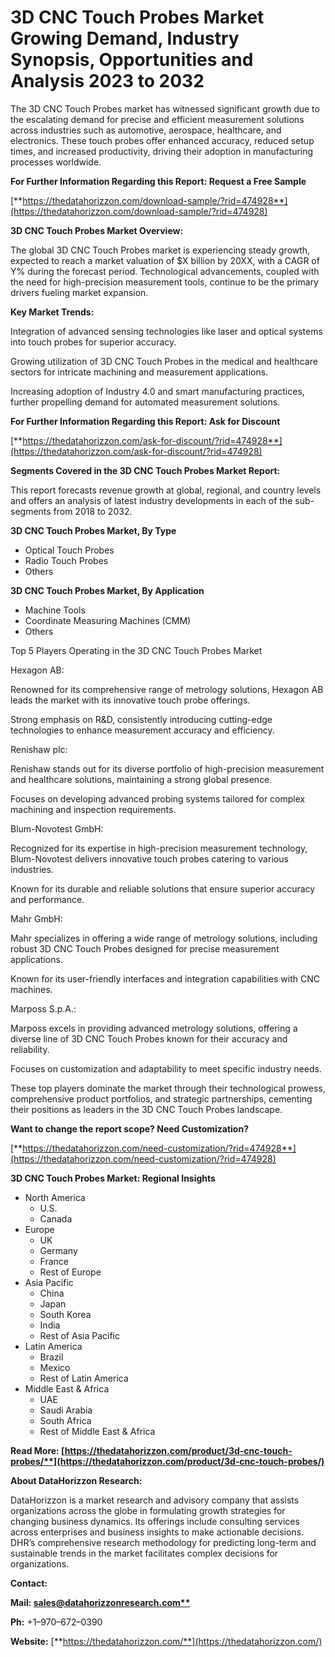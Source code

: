 ﻿# **3D CNC Touch Probes Market Growing Demand, Industry Synopsis, Opportunities and Analysis 2023 to 2032**
The 3D CNC Touch Probes market has witnessed significant growth due to the escalating demand for precise and efficient measurement solutions across industries such as automotive, aerospace, healthcare, and electronics. These touch probes offer enhanced accuracy, reduced setup times, and increased productivity, driving their adoption in manufacturing processes worldwide.

**For Further Information Regarding this Report: Request a Free Sample**

[**https://thedatahorizzon.com/download-sample/?rid=474928**](https://thedatahorizzon.com/download-sample/?rid=474928)

**3D CNC Touch Probes Market Overview:**

The global 3D CNC Touch Probes market is experiencing steady growth, expected to reach a market valuation of $X billion by 20XX, with a CAGR of Y% during the forecast period. Technological advancements, coupled with the need for high-precision measurement tools, continue to be the primary drivers fueling market expansion.

**Key Market Trends:**

Integration of advanced sensing technologies like laser and optical systems into touch probes for superior accuracy.

Growing utilization of 3D CNC Touch Probes in the medical and healthcare sectors for intricate machining and measurement applications.

Increasing adoption of Industry 4.0 and smart manufacturing practices, further propelling demand for automated measurement solutions.

**For Further Information Regarding this Report: Ask for Discount**

[**https://thedatahorizzon.com/ask-for-discount/?rid=474928**](https://thedatahorizzon.com/ask-for-discount/?rid=474928)

**Segments Covered in the 3D CNC Touch Probes Market Report:**

This report forecasts revenue growth at global, regional, and country levels and offers an analysis of latest industry developments in each of the sub-segments from 2018 to 2032.

**3D CNC Touch Probes Market, By Type**

- Optical Touch Probes
- Radio Touch Probes
- Others

**3D CNC Touch Probes Market, By Application**

- Machine Tools
- Coordinate Measuring Machines (CMM)
- Others

Top 5 Players Operating in the 3D CNC Touch Probes Market

Hexagon AB:

Renowned for its comprehensive range of metrology solutions, Hexagon AB leads the market with its innovative touch probe offerings.

Strong emphasis on R&D, consistently introducing cutting-edge technologies to enhance measurement accuracy and efficiency.

Renishaw plc:

Renishaw stands out for its diverse portfolio of high-precision measurement and healthcare solutions, maintaining a strong global presence.

Focuses on developing advanced probing systems tailored for complex machining and inspection requirements.

Blum-Novotest GmbH:

Recognized for its expertise in high-precision measurement technology, Blum-Novotest delivers innovative touch probes catering to various industries.

Known for its durable and reliable solutions that ensure superior accuracy and performance.

Mahr GmbH:

Mahr specializes in offering a wide range of metrology solutions, including robust 3D CNC Touch Probes designed for precise measurement applications.

Known for its user-friendly interfaces and integration capabilities with CNC machines.

Marposs S.p.A.:

Marposs excels in providing advanced metrology solutions, offering a diverse line of 3D CNC Touch Probes known for their accuracy and reliability.

Focuses on customization and adaptability to meet specific industry needs.

These top players dominate the market through their technological prowess, comprehensive product portfolios, and strategic partnerships, cementing their positions as leaders in the 3D CNC Touch Probes landscape.

**Want to change the report scope? Need Customization?** 

[**https://thedatahorizzon.com/need-customization/?rid=474928**](https://thedatahorizzon.com/need-customization/?rid=474928)

**3D CNC Touch Probes Market: Regional Insights**

- North America
  - U.S.
  - Canada
- Europe
  - UK
  - Germany
  - France
  - Rest of Europe
- Asia Pacific
  - China
  - Japan
  - South Korea
  - India
  - Rest of Asia Pacific
- Latin America
  - Brazil
  - Mexico
  - Rest of Latin America
- Middle East & Africa
  - UAE
  - Saudi Arabia
  - South Africa
  - Rest of Middle East & Africa

**Read More: [https://thedatahorizzon.com/product/3d-cnc-touch-probes/**](https://thedatahorizzon.com/product/3d-cnc-touch-probes/)**

**About DataHorizzon Research:**

DataHorizzon is a market research and advisory company that assists organizations across the globe in formulating growth strategies for changing business dynamics. Its offerings include consulting services across enterprises and business insights to make actionable decisions. DHR’s comprehensive research methodology for predicting long-term and sustainable trends in the market facilitates complex decisions for organizations.

**Contact:**

**Mail: [sales@datahorizzonresearch.com**](mailto:sales@datahorizzonresearch.com)**

**Ph:** +1–970–672–0390

**Website:** [**https://thedatahorizzon.com/**](https://thedatahorizzon.com/)

